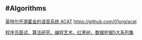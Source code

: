 #Algorithms
---
[英特尔开源霍金的语音系统 ACAT](http://www.oschina.net/news/65333/intel-opensource-acat)
https://github.com/01org/acat



[程序员面试、算法研究、编程艺术、红黑树、数据挖掘5大系列集](http://blog.csdn.net/v_july_v/article/details/6543438)













